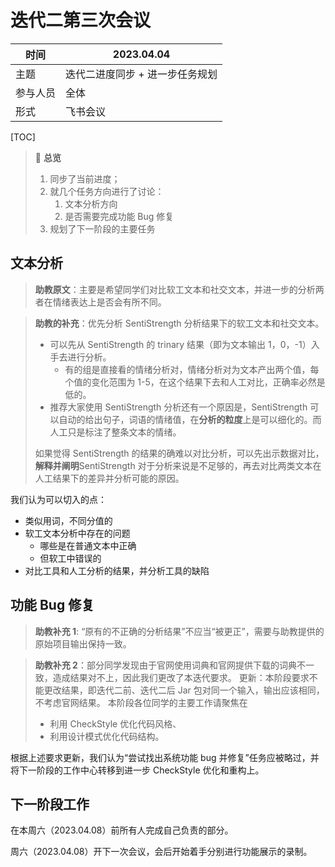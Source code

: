 # 迭代二第三次会议

| 时间     | 2023.04.04                      |
| -------- | ------------------------------- |
| 主题     | 迭代二进度同步 + 进一步任务规划 |
| 参与人员 | 全体                            |
| 形式     | 飞书会议                        |

[TOC]

> 🧐 **总览**
>
> 1. 同步了当前进度；
> 2. 就几个任务方向进行了讨论：
>    1. 文本分析方向
>    2. 是否需要完成功能 Bug 修复
> 3. 规划了下一阶段的主要任务

## 文本分析

> **助教原文**：主要是希望同学们对比软工文本和社交文本，并进一步的分析两者在情绪表达上是否会有所不同。

> **助教的补充**：优先分析 SentiStrength 分析结果下的软工文本和社交文本。
>
> - 可以先从 SentiStrength 的 trinary 结果（即为文本输出 1，0，-1）入手去进行分析。
>   - 有的组是直接看的情绪分析对，情绪分析对为文本产出两个值，每个值的变化范围为 1-5，在这个结果下去和人工对比，正确率必然是低的。
> - 推荐大家使用 SentiStrength 分析还有一个原因是，SentiStrength 可以自动的给出句子，词语的情绪值，在**分析的粒度**上是可以细化的。而人工只是标注了整条文本的情绪。
>
> 如果觉得 SentiStrength 的结果的确难以对比分析，可以先出示数据对比，**解释并阐明**SentiStrength 对于分析来说是不足够的，再去对比两类文本在人工结果下的差异并分析可能的原因。

我们认为可以切入的点：

- 类似用词，不同分值的
- 软工文本分析中存在的问题
  - 哪些是在普通文本中正确
  - 但软工中错误的
- 对比工具和人工分析的结果，并分析工具的缺陷

## 功能 Bug 修复

> **助教补充 1**: “原有的不正确的分析结果”不应当“被更正”，需要与助教提供的原始项目输出保持一致。

> **助教补充 2**：部分同学发现由于官网使用词典和官网提供下载的词典不一致，造成结果对不上，因此我们更改了本迭代要求。 更新：本阶段要求不能更改结果，即迭代二前、迭代二后 Jar 包对同一个输入，输出应该相同，不考虑官网结果。 本阶段各位同学的主要工作请聚焦在
>
> - 利用 CheckStyle 优化代码风格、
> - 利用设计模式优化代码结构。

根据上述要求更新，我们认为“尝试找出系统功能 bug 并修复”任务应被略过，并将下一阶段的工作中心转移到进一步 CheckStyle 优化和重构上。

## 下一阶段工作

在本周六（2023.04.08）前所有人完成自己负责的部分。

周六（2023.04.08）开下一次会议，会后开始着手分别进行功能展示的录制。
